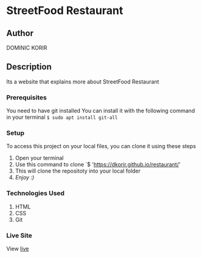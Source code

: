 # StreetFood Restaurant
## Author
DOMINIC KORIR
## Description
Its a website that explains more about StreetFood Restaurant 
### Prerequisites
You need to have git installed
You can install it with the following command in your terminal
`$ sudo apt install git-all`
### Setup
To access this project on your local files, you can clone it using these steps
1. Open your terminal
1. Use this command to clone `$  'https://dkorir.github.io/restaurant/'
1. This will clone the repositoty into your local folder
1. _Enjoy :)_
### Technologies Used
1. HTML
1. CSS
1. Git
### Live Site
View [live](https://dkorir.github.io/restaurant/)